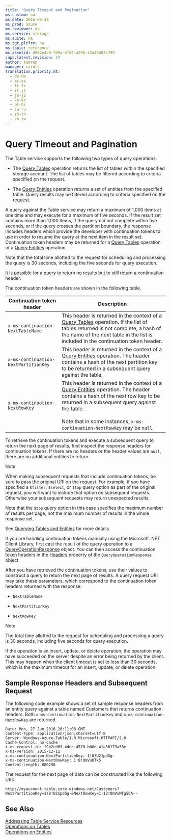 ```yaml
---
title: "Query Timeout and Pagination"
ms.custom: na
ms.date: 2016-06-29
ms.prod: azure
ms.reviewer: na
ms.service: storage
ms.suite: na
ms.tgt_pltfrm: na
ms.topic: reference
ms.assetid: d962e4c0-709a-4f04-a296-32a49d82c799
caps.latest.revision: 37
author: tamram
manager: carolz
translation.priority.mt: 
  - de-de
  - es-es
  - fr-fr
  - it-it
  - ja-jp
  - ko-kr
  - pt-br
  - ru-ru
  - zh-cn
  - zh-tw
---
```

# Query Timeout and Pagination
The Table service supports the following two types of query operations:  
  
-   The [Query Tables](Query-Tables.md) operation returns the list of tables within the specified storage account. The list of tables may be filtered according to criteria specified on the request.  
  
-   The [Query Entities](Query-Entities.md) operation returns a set of entities from the specified table. Query results may be filtered according to criteria specified on the request.  
  
 A query against the Table service may return a maximum of 1,000 items at one time and may execute for a maximum of five seconds. If the result set contains more than 1,000 items, if the query did not complete within five seconds, or if the query crosses the partition boundary, the response includes headers which provide the developer with continuation tokens to use in order to resume the query at the next item in the result set. Continuation token headers may be returned for a [Query Tables](Query-Tables.md) operation or a [Query Entities](Query-Entities.md) operation.  
  
 Note that the total time allotted to the request for scheduling and processing the query is 30 seconds, including the five seconds for query execution.  
  
 It is possible for a query to return no results but to still return a continuation header.  
  
 The continuation token headers are shown in the following table.  
  
|Continuation token header|Description|  
|-------------------------------|-----------------|  
|`x-ms-continuation-NextTableName`|This header is returned in the context of a [Query Tables](Query-Tables.md) operation. If the list of tables returned is not complete, a hash of the name of the next table in the list is included in the continuation token header.|  
|`x-ms-continuation-NextPartitionKey`|This header is returned in the context of a [Query Entities](Query-Entities.md) operation. The header contains a hash of the next partition key to be returned in a subsequent query against the table.|  
|`x-ms-continuation-NextRowKey`|This header is returned in the context of a [Query Entities](Query-Entities.md) operation. The header contains a hash of the next row key to be returned in a subsequent query against the table.<br /><br /> Note that in some instances, `x-ms-continuation-NextRowKey` may be `null`.|  
  
 To retrieve the continuation tokens and execute a subsequent query to return the next page of results, first inspect the response headers for continuation tokens. If there are no headers or the header values are `null`, there are no additional entities to return.  
  
> [!NOTE]
>  When making subsequent requests that include continuation tokens, be sure to pass the original URI on the request. For example, if you have specified a `$filter`, `$select`, or `$top` query option as part of the original request, you will want to include that option on subsequent requests. Otherwise your subsequent requests may return unexpected results.  
>   
>  Note that the `$top` query option in this case specifies the maximum number of results per page, not the maximum number of results in the whole response set.  
>   
>  See [Querying Tables and Entities](Querying-Tables-and-Entities.md) for more details.  
  
 If you are handling continuation tokens manually using the Microsoft .NET Client Library, first cast the result of the query operation to a [QueryOperationResponse](http://go.microsoft.com/fwlink/?LinkId=155325) object. You can then access the continuation token headers in the [Headers](http://go.microsoft.com/fwlink/?LinkId=155326) property of the `QueryOperationResponse` object.  
  
 After you have retrieved the continuation tokens, use their values to construct a query to return the next page of results. A query request URI may take these parameters, which correspond to the continuation token headers returned with the response:  
  
-   `NextTableName`  
  
-   `NextPartitionKey`  
  
-   `NextRowKey`  
  
> [!NOTE]
>  The total time allotted to the request for scheduling and processing a query is 30 seconds, including five seconds for query execution.  
>   
>  If the operation is an insert, update, or delete operation, the operation may have succeeded on the server despite an error being returned by the client. This may happen when the client timeout is set to less than 30 seconds, which is the maximum timeout for an insert, update, or delete operation.  
  
## Sample Response Headers and Subsequent Request  
 The following code example shows a set of sample response headers from an entity query against a table named Customers that returns continuation headers. Both `x-ms-continuation-NextPartitionKey` and `x-ms-continuation-NextRowKey` are returned.  
  
```  
Date: Mon, 27 Jun 2016 20:11:08 GMT  
Content-Type: application/json;charset=utf-8  
Server: Windows-Azure-Table/1.0 Microsoft-HTTPAPI/2.0  
Cache-Control: no-cache  
x-ms-request-id: f9b2cd09-4dec-4570-b06d-4fa30179a58e  
x-ms-version: 2015-12-11  
x-ms-continuation-NextPartitionKey: 1!8!U21pdGg-  
x-ms-continuation-NextRowKey: 1!8!QmVuOTk5  
Content-Length: 880298  
```  
  
 The request for the next page of data can be constructed like the following URI:  
  
```  
http://myaccount.table.core.windows.net/Customers?NextPartitionKey=1!8!U21pdGg-&NextRowKey=1!12!QmVuMTg5OA--  
```  
  
## See Also  
 [Addressing Table Service Resources](Addressing-Table-Service-Resources.md)   
 [Operations on Tables](Operations-on-Tables.md)   
 [Operations on Entities](Operations-on-Entities.md)
